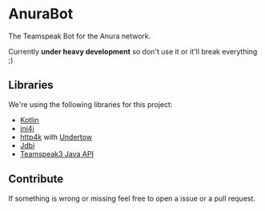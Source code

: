 # AnuraBot
The Teamspeak Bot for the Anura network.

Currently **under heavy development** so don't use it or it'll break everything ;) 

## Libraries
We're using the following libraries for this project:
* [Kotlin](https://kotlinlang.org/)
* [ini4j](http://ini4j.sourceforge.net/)
* [http4k](https://www.http4k.org) with [Undertow](http://undertow.io/)
* [Jdbi](http://jdbi.org/)
* [Teamspeak3 Java API](https://github.com/TheHolyWaffle/TeamSpeak-3-Java-API)

## Contribute
If something is wrong or missing feel free to open a issue or a pull request. 
